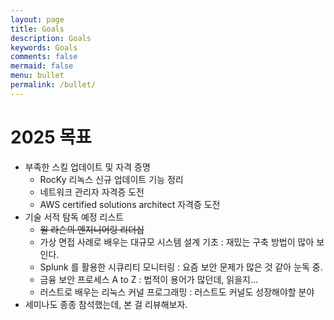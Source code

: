 ```yaml
---
layout: page
title: Goals
description: Goals
keywords: Goals
comments: false
mermaid: false
menu: bullet
permalink: /bullet/
---
```


# 2025 목표

- 부족한 스킬 업데이트 및 자격 증명
  - RocKy 리녹스 신규 업데이트 기능 정리
  - 네트워크 관리자 자격증 도전
  - AWS certified solutions architect 자격증 도전
- 기술 서적 탐독 예정 리스트
  - ~~윌 라슨의 엔지니어링 리더십~~
  - 가상 면접 사례로 배우는 대규모 시스템 설계 기초 : 재밌는 구축 방법이 많아 보인다.
  - Splunk 를 활용한 시큐리티 모니터링 : 요즘 보안 문제가 많은 것 같아 눈독 중.
  - 금융 보안 프로세스 A to Z : 법적이 용어가 많던데, 읽을지...
  - 러스트로 배우는 리눅스 커널 프로그래밍 : 러스트도 커널도 성장해야할 분야
- 세미나도 종종 참석했는데, 본 걸 리뷰해보자.

<br>

<!-- 노션 DB 가져오는 건데 나중에 사용할 일이 있으려나...  ------------------------------------------------

# 습관 트래커

<style>
    .habit-tracker table {
        width: 100%;
        border-collapse: collapse;
        margin-top: 20px;
    }
    .habit-tracker th, .habit-tracker td {
        border: 1px solid #ddd;
        padding: 10px;
        text-align: left;
    }
    .habit-tracker th {
        background-color: #f4f4f4;
    }
</style>

<table class="habit-tracker" id="habit-tracker">
    <thead>
        <tr>
            <th>습관</th>
            <th>기록</th>
        </tr>
    </thead>
    <tbody>
        <tr>
            <td colspan="2">Loading...</td>
        </tr>
    </tbody>
</table>

-->
<!-- ref:https://lourcode.kr/posts/Jekyll-%EA%B8%B0%EB%B0%98-Github-Pages%EC%99%80-Notion-Page-%EC%97%B0%EB%8F%99/#github-%ED%99%98%EA%B2%BD-%EC%84%A4%EC%A0%95 -->

<!--
<script>
    async function fetchHabitData() {
        const response = await fetch('2025/notion_data.json');
        const data = await response.json();
        const habits = {};

        data.results.forEach(item => {
            const habit = item.properties['습관'].title[0]?.plain_text;
            const date = item.properties['날짜'].date.start;

            if (!habits[habit]) {
                habits[habit] = [];
            }

            habits[habit].push(date);
        });

        renderHabitTracker(habits);
    }

    function renderHabitTracker(habitData) {
        const trackerTable = document.getElementById('habit-tracker').querySelector('tbody');
        trackerTable.innerHTML = '';

        for (const [habit, dates] of Object.entries(habitData)) {
            const row = document.createElement('tr');

            const habitCell = document.createElement('td');
            habitCell.textContent = habit;
            row.appendChild(habitCell);

            const recordCell = document.createElement('td');
            const starCount = dates.length;
            recordCell.textContent = '★'.repeat(starCount);
            row.appendChild(recordCell);

            trackerTable.appendChild(row);
        }
    }

    fetchHabitData();
</script>
---------------------------------------------------------------------------------------------------
-->

